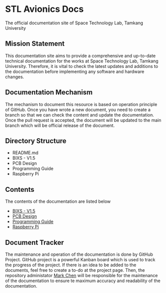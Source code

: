 # STL Avionics Docs
The official documentation site of Space Technology Lab, Tamkang University

## Mission Statement
This documentation site aims to provide a comprehensive and up-to-date technical documentation for the works at Space Technology Lab, Tamkang University. Therefore, it is vital to check the latest updates and additions to the documentation before implementing any software and hardware changes.

## Documentation Mechanism
The mechanism to document this resource is based on operation principle of GitHub. Once you have wrote a new document, you need to create a branch so that we can check the content and update the documentation. Once the pull request is accepted, the document will be updated to the main branch which will be official release of the document.

## Directory Structure
- README.md
- BIXS - V1.5
- PCB Design
- Programming Guide
- Raspberry Pi

## Contents
The contents of the documentation are listed below
- [BIXS - V1.5](/BIXS-V1.5)
- [PCB Design](/PCB-Design)
- [Programming Guide](/Programming-Guide)
- [Raspberry Pi](/Raspberry-Pi)

## Document Tracker
The maintenance and operation of the documentation is done by GitHub Project. GitHub project is a powerful Kanban board which is used to track the progress of the project. If there is an idea to be added to the documents, feel free to create a to-do at the project page. Then, the repository administator [Mark Chen](https://github.com/MarkCodering) will be responsible for the maintenance of the documentation to ensure te maximum accuracy and readability of the documentation.